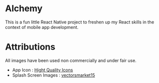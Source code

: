 # Alchemy

This is a fun little React Native project to freshen up my React skills in the context of mobile app development.

# Attributions

All images have been used non commercially and under fair use.

- App Icon : [Hight Quality Icons](https://www.flaticon.com/authors/hight-quality-icons)
- Splash Screen Images : [vectorsmarket15](https://www.flaticon.com/authors/vectorsmarket15)
